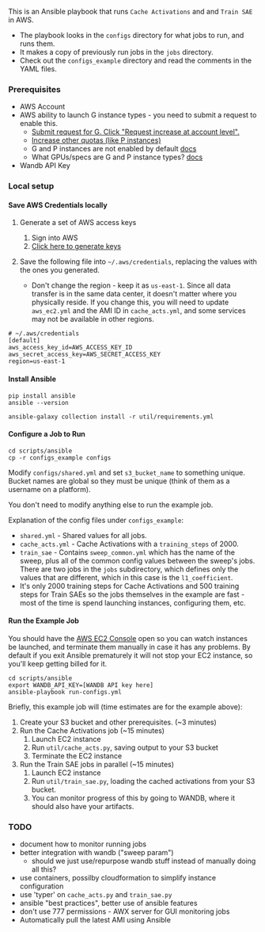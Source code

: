 This is an Ansible playbook that runs `Cache Activations` and and `Train SAE` in AWS.

- The playbook looks in the `configs` directory for what jobs to run, and runs them.
- It makes a copy of previously run jobs in the `jobs` directory.
- Check out the `configs_example` directory and read the comments in the YAML files.

### Prerequisites
- AWS Account
- AWS ability to launch G instance types - you need to submit a request to enable this.
  - [Submit request for G. Click "Request increase at account level".](https://us-east-1.console.aws.amazon.com/servicequotas/home/services/ec2/quotas/L-3819A6DF)
  - [Increase other quotas (like P instances)](https://us-east-1.console.aws.amazon.com/servicequotas/home/services/ec2/quotas)
  - G and P instances are not enabled by default [docs](https://docs.aws.amazon.com/AWSEC2/latest/UserGuide/ec2-resource-limits.html)
  - What GPUs/specs are G and P instance types? [docs](https://docs.aws.amazon.com/dlami/latest/devguide/gpu.html)
- Wandb API Key

### Local setup

#### Save AWS Credentials locally
1) Generate a set of AWS access keys 
   1) Sign into AWS
   2) [Click here to generate keys](
	https://us-east-1.console.aws.amazon.com/iam/home?region=us-east-1#/security_credentials/access-key-wizard)

2) Save the following file into `~/.aws/credentials`, replacing the values with the ones you generated.
   - Don't change the region - keep it as `us-east-1`. Since all data transfer is in the same data center, it doesn't matter where you physically reside. If you change this, you will need to update `aws_ec2.yml` and the AMI ID in `cache_acts.yml`, and some services may not be available in other regions.

```
# ~/.aws/credentials
[default]
aws_access_key_id=AWS_ACCESS_KEY_ID
aws_secret_access_key=AWS_SECRET_ACCESS_KEY
region=us-east-1
```

#### Install Ansible

```
pip install ansible
ansible --version

ansible-galaxy collection install -r util/requirements.yml
```

#### Configure a Job to Run
```
cd scripts/ansible
cp -r configs_example configs
```
Modify `configs/shared.yml` and set `s3_bucket_name` to something unique. Bucket names are global so they must be unique (think of them as a username on a platform).

You don't need to modify anything else to run the example job.

Explanation of the config files under `configs_example`:
- `shared.yml` - Shared values for all jobs.
- `cache_acts.yml` - Cache Activations with a `training_steps` of 2000.
- `train_sae` - Contains `sweep_common.yml` which has the name of the sweep, plus all of the common config values between the sweep's jobs. There are two jobs in the `jobs` subdirectory, which defines only the values that are different, which in this case is the `l1_coefficient`.
- It's only 2000 training steps for Cache Activations and 500 training steps for Train SAEs so the jobs themselves in the example are fast - most of the time is spend launching instances, configuring them, etc.

#### Run the Example Job

You should have the [AWS EC2 Console](https://us-east-1.console.aws.amazon.com/ec2/home?region=us-east-1) open so you can watch instances be launched, and terminate them manually in case it has any problems. By default if you exit Ansible prematurely it will not stop your EC2 instance, so you'll keep getting billed for it.

```
cd scripts/ansible
export WANDB_API_KEY=[WANDB API key here]
ansible-playbook run-configs.yml
```

Briefly, this example job will (time estimates are for the example above):
1) Create your S3 bucket and other prerequisites. (~3 minutes)
2) Run the Cache Activations job (~15 minutes)
   1) Launch EC2 instance
   2) Run `util/cache_acts.py`, saving output to your S3 bucket
   3) Terminate the EC2 instance
3) Run the Train SAE jobs in parallel (~15 minutes)
   1) Launch EC2 instance
   2) Run `util/train_sae.py`, loading the cached activations from your S3 bucket.
   3) You can monitor progress of this by going to WANDB, where it should also have your artifacts.

### TODO
   - document how to monitor running jobs
   - better integration with wandb ("sweep param")
     - should we just use/repurpose wandb stuff instead of manually doing all this?
   - use containers, possilby cloudformation to simplify instance configuration
   - use 'typer' on `cache_acts.py` and `train_sae.py` 
   - ansible "best practices", better use of ansible features
   - don't use 777 permissions
	- AWX server for GUI monitoring jobs
   - Automatically pull the latest AMI using Ansible
